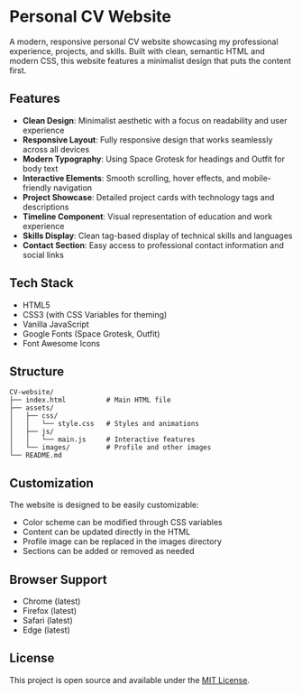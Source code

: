 # Personal CV Website

A modern, responsive personal CV website showcasing my professional experience, projects, and skills. Built with clean, semantic HTML and modern CSS, this website features a minimalist design that puts the content first.

## Features

- **Clean Design**: Minimalist aesthetic with a focus on readability and user experience
- **Responsive Layout**: Fully responsive design that works seamlessly across all devices
- **Modern Typography**: Using Space Grotesk for headings and Outfit for body text
- **Interactive Elements**: Smooth scrolling, hover effects, and mobile-friendly navigation
- **Project Showcase**: Detailed project cards with technology tags and descriptions
- **Timeline Component**: Visual representation of education and work experience
- **Skills Display**: Clean tag-based display of technical skills and languages
- **Contact Section**: Easy access to professional contact information and social links

## Tech Stack

- HTML5
- CSS3 (with CSS Variables for theming)
- Vanilla JavaScript
- Google Fonts (Space Grotesk, Outfit)
- Font Awesome Icons

## Structure

```
CV-website/
├── index.html          # Main HTML file
├── assets/
│   ├── css/
│   │   └── style.css   # Styles and animations
│   ├── js/
│   │   └── main.js     # Interactive features
│   └── images/         # Profile and other images
└── README.md
```

## Customization

The website is designed to be easily customizable:

- Color scheme can be modified through CSS variables
- Content can be updated directly in the HTML
- Profile image can be replaced in the images directory
- Sections can be added or removed as needed

## Browser Support

- Chrome (latest)
- Firefox (latest)
- Safari (latest)
- Edge (latest)

## License

This project is open source and available under the [MIT License](LICENSE). 